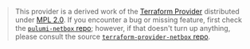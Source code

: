 > This provider is a derived work of the [Terraform Provider](https://github.com/e-breuninger/terraform-provider-netbox)
> distributed under [MPL 2.0](https://www.mozilla.org/en-US/MPL/2.0/). If you encounter a bug or missing feature,
> first check the [`pulumi-netbox` repo](https://github.com/hbjydev/pulumi-netbox/issues); however, if that doesn't turn up anything,
> please consult the source [`terraform-provider-netbox` repo](https://github.com/e-breuninger/terraform-provider-netbox/issues).